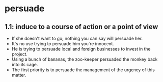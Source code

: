 # persuade
## 1.1: induce to a course of action or a point of view

  *  If she doesn't want to go, nothing you can say will persuade her.
  *  It's no use trying to persuade him you're innocent.
  *  He is trying to persuade local and foreign businesses to invest in the project.
  *  Using a bunch of bananas, the zoo-keeper persuaded the monkey back into its cage.
  *  The first priority is to persuade the management of the urgency of this matter.
